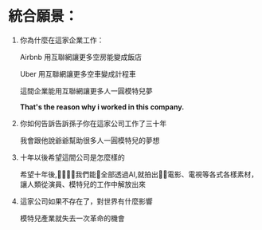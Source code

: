 # 統合願景：

1. 你為什麼在這家企業工作：

    Airbnb 用互聯網讓更多空房能變成飯店

    Uber 用互聯網讓更多空車變成計程車

    這間企業能用互聯網讓更多人一圓模特兒夢

    **That's the reason why i worked in this company.**

2. 你如何告訴告訴孫子你在這家公司工作了三十年

    我會跟他說爺爺幫助很多人一圓模特兒的夢想

3. 十年以後希望這間公司是怎麼樣的

    希望十年後,我們能全部透過AI,就拍出電影、電視等各式各樣素材，讓人類從演員、模特兒的工作中解放出來

4. 這家公司如果不存在了，對世界有什麼影響

    模特兒產業就失去一次革命的機會